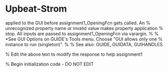 # Upbeat-Strom
applied to the GUI before assignment1_OpeningFcn gets called.  An
%      unrecognized property name or invalid value makes property application
%      stop.  All inputs are passed to assignment1_OpeningFcn via varargin.
%
%      *See GUI Options on GUIDE's Tools menu.  Choose "GUI allows only one
%      instance to run (singleton)".
%
% See also: GUIDE, GUIDATA, GUIHANDLES
 
% Edit the above text to modify the response to help assignment1
 
% Begin initialization code - DO NOT EDIT
